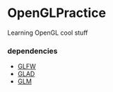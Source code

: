 # OpenGLPractice
Learning OpenGL
cool stuff

### dependencies
- [GLFW](https://www.glfw.org/download.html)
- [GLAD](https://glad.dav1d.de/)
- [GLM](https://glm.g-truc.net/0.9.8/index.html)
